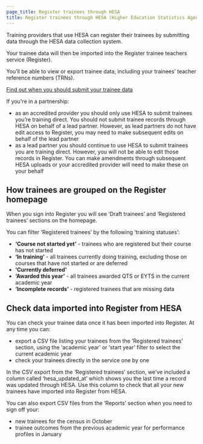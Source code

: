 ```yaml
---
page_title: Register trainees through HESA
title: Register trainees through HESA (Higher Education Statistics Agency)
---
```


Training providers that use HESA can register their trainees by submitting data through the HESA data collection system.

Your trainee data will then be imported into the Register trainee teachers service (Register).

You’ll be able to view or export trainee data, including your trainees’ teacher reference numbers (TRNs).

[Find out when you should submit your trainee data](/guidance/dates-and-deadlines)

If you're in a partnership:

* as an accredited provider you should only use HESA to submit trainees you’re training direct. You should not submit trainee records through HESA on behalf of a lead partner. However, as lead partners do not have edit access to Register, you may need to make subsequent edits on behalf of the lead partner 
* as a lead partner you should continue to use HESA to submit trainees you are training direct. However, you will not be able to edit those records in Register. You can make amendments through subsequent HESA uploads or your accredited provider will need to make these on your behalf


## How trainees are grouped on the Register homepage

When you sign into Register you will see ‘Draft trainees’ and ‘Registered trainees’ sections on the homepage.

You can filter ‘Registered trainees’ by the following ‘training statuses’:

* **‘Course not started yet’** - trainees who are registered but their course has not started
* **‘In training’** - all trainees currently doing training, excluding those on courses that have not started or are deferred
* **‘Currently deferred’**
* **‘Awarded this year’** - all trainees awarded QTS or EYTS in the current academic year
* **‘Incomplete records’** - registered trainees that are missing data

## Check data imported into Register from HESA

You can check your trainee data once it has been imported into Register. At any time you can:

* export a CSV file listing your trainees from the ‘Registered trainees’ section, using the ‘academic year’ or ‘start year’ filter to select the current academic year 
* check your trainees directly in the service one by one 

In the CSV export from the ‘Registered trainees’ section, we’ve included a column called ‘hesa_updated_at’ which shows you the last time a record was updated through HESA. Use this column to check that all your new trainees have imported into Register from HESA.

You can also export CSV files from the ‘Reports’ section when you need to sign off your:  

* new trainees for the census in October  
* trainee outcomes from the previous academic year for performance profiles in January
